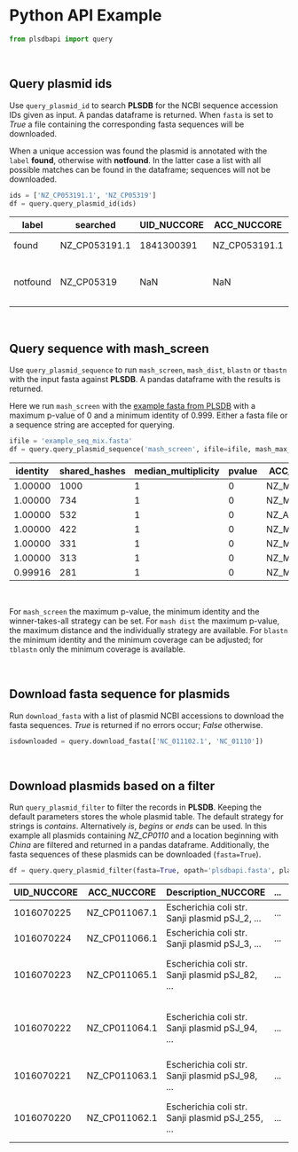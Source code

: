 # Python API Example
```python
from plsdbapi import query
```

&nbsp;

## **Query plasmid ids**
Use `query_plasmid_id` to search **PLSDB** for the NCBI sequence accession IDs given as input. A pandas dataframe is returned. When `fasta` is set to *True* a file containing the corresponding fasta sequences will be downloaded.

When a unique accession was found the plasmid is annotated with the `label` **found**, otherwise with **notfound**. In the latter case a list with all possible matches can be found in the dataframe; sequences will not be downloaded.
```python
ids = ['NZ_CP053191.1', 'NZ_CP05319']
df = query.query_plasmid_id(ids)
```
| label | searched  | UID_NUCCORE   | ACC_NUCCORE   | ...   |   pmlst   | count | matches   |
|-------|-----------|---------------|---------------|-------|-----------|-------|-----------|
| found | NZ_CP053191.1 | 1841300391 | NZ_CP053191.1 | ...  |IncHI2 DLST(1): smr0018(1);smr0199(1)| NaN | NaN |
| notfound | NZ_CP05319 | NaN | NaN | ... | NaN | 4 | NZ_CP053194.1, NZ_CP053193.1, NZ_CP053192.1, NZ_CP053192.1 |

    
&nbsp;

## **Query sequence with mash_screen**
Use `query_plasmid_sequence` to run `mash_screen`, `mash_dist`, `blastn` or `tbastn` with the input fasta against **PLSDB**. A pandas dataframe with the results is returned.

Here we run `mash_screen` with the [example fasta from PLSDB](https://www.ccb.uni-saarland.de/plsdb/plasmids/search_form/seq/?example_mix) with a maximum p-value of 0 and a minimum identity of 0.999.
Either a fasta file or a sequence string are accepted for querying.
```python
ifile = 'example_seq_mix.fasta'
df = query.query_plasmid_sequence('mash_screen', ifile=ifile, mash_max_v=0, mash_min_i=0.999)
```
| identity | shared_hashes | median_multiplicity | pvalue  |  ACC_NUCCORE | UID_NUCCORE | ... |
|----------|---------------|---------------------|---------|--------------|-------------|-----|
| 1.00000  |    1000  |   1  |   0  |  NZ_MT230195.1 |  1884912098 | ...  |
| 1.00000  |     734  |   1  |   0  |  NZ_MT230189.1 |  1884921125 | ...  |
| 1.00000  |     532  |   1  |   0  |  NZ_AJ223173.1 |  1864210711 | ...  |
| 1.00000  |     422  |   1  |   0  |  NZ_MT230196.1 |  1884911723 | ...  |
| 1.00000  |     331  |   1  |   0  |  NZ_MT230192.1 |  1918495211 | ...  |
| 1.00000  |     313  |   1  |   0  |  NZ_MT230193.1 |  1918154458 | ...  |
| 0.99916  |     281  |   1  |   0  |  NZ_MT230306.1 |  1918154850 | ...  |

&nbsp;

For `mash_screen` the maximum p-value, the minimum identity and the winner-takes-all strategy can be set. For `mash dist` the maximum p-value, the maximum distance and the individually strategy are available.
For `blastn` the minimum identity and the minimum coverage can be adjusted; for `tblastn` only the minimum coverage is available.  

&nbsp;

## **Download fasta sequence for plasmids**
Run `download_fasta` with a list of plasmid NCBI accessions to download the fasta sequences. *True* is returned if no errors occur; *False* otherwise.
```python
isdownloaded = query.download_fasta(['NC_011102.1', 'NC_01110'])
```

&nbsp;

## **Download plasmids based on a filter**
Run `query_plasmid_filter` to filter the records in **PLSDB**. Keeping the default parameters stores the whole plasmid table. The default strategy for strings is *contains*. Alternatively *is*, *begins* or *ends* can be used.
In this example all plasmids containing *NZ_CP0110* and a location beginning with *China* are filtered and returned in a pandas dataframe. Additionally, the fasta sequences of these plasmids can be downloaded (`fasta=True`).
```python
df = query.query_plasmid_filter(fasta=True, opath='plsdbapi.fasta', plasmid='NZ_CP0110', location='China', location_strategy='begins')
```
| UID_NUCCORE  |  ACC_NUCCORE     |     Description_NUCCORE |  ...  |  pmlst   |
|--------------|------------------|-------------------------|-------|----------|
| 1016070225 | NZ_CP011067.1 | Escherichia coli str. Sanji plasmid pSJ_2, ... | ... |                                              None |
| 1016070224 | NZ_CP011066.1 | Escherichia coli str. Sanji plasmid pSJ_3, ... | ... |                                              None |
| 1016070223 | NZ_CP011065.1 | Escherichia coli str. Sanji plasmid pSJ_82, ... | ... | IncF RST(F2:A-:B-): FIA(-); FIB(-); FIC(-); FII(2)... |
| 1016070222 | NZ_CP011064.1 | Escherichia coli str. Sanji plasmid pSJ_94, ... | ... | IncF RST(F36:A-:B-): FIA(4,20); FIB(-); FIC(-); FI... |
| 1016070221 | NZ_CP011063.1 | Escherichia coli str. Sanji plasmid pSJ_98, ... | ... |                                              None |
| 1016070220 | NZ_CP011062.1 | Escherichia coli str. Sanji plasmid pSJ_255, ... | ... | IncHI2 DLST(3): smr0018(3); smr0199(2) IncN MLST... |

